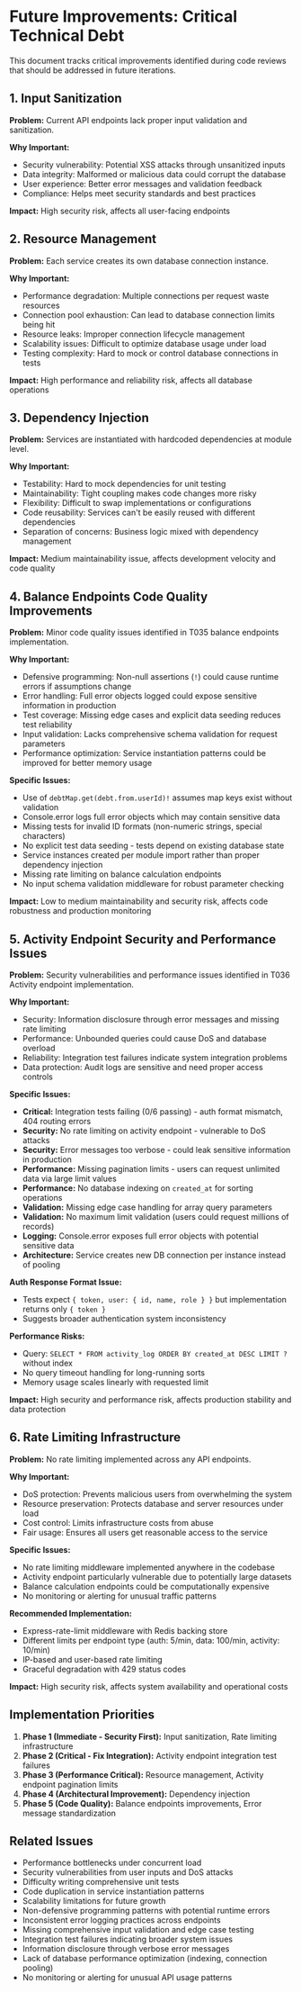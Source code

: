 # Future Improvements: Critical Technical Debt

This document tracks critical improvements identified during code reviews that should be addressed in future iterations.

## 1. Input Sanitization

**Problem:** Current API endpoints lack proper input validation and sanitization.

**Why Important:**
- Security vulnerability: Potential XSS attacks through unsanitized inputs
- Data integrity: Malformed or malicious data could corrupt the database
- User experience: Better error messages and validation feedback
- Compliance: Helps meet security standards and best practices

**Impact:** High security risk, affects all user-facing endpoints

## 2. Resource Management

**Problem:** Each service creates its own database connection instance.

**Why Important:**
- Performance degradation: Multiple connections per request waste resources
- Connection pool exhaustion: Can lead to database connection limits being hit
- Resource leaks: Improper connection lifecycle management
- Scalability issues: Difficult to optimize database usage under load
- Testing complexity: Hard to mock or control database connections in tests

**Impact:** High performance and reliability risk, affects all database operations

## 3. Dependency Injection

**Problem:** Services are instantiated with hardcoded dependencies at module level.

**Why Important:**
- Testability: Hard to mock dependencies for unit testing
- Maintainability: Tight coupling makes code changes more risky
- Flexibility: Difficult to swap implementations or configurations
- Code reusability: Services can't be easily reused with different dependencies
- Separation of concerns: Business logic mixed with dependency management

**Impact:** Medium maintainability issue, affects development velocity and code quality

## 4. Balance Endpoints Code Quality Improvements

**Problem:** Minor code quality issues identified in T035 balance endpoints implementation.

**Why Important:**
- Defensive programming: Non-null assertions (`!`) could cause runtime errors if assumptions change
- Error handling: Full error objects logged could expose sensitive information in production
- Test coverage: Missing edge cases and explicit data seeding reduces test reliability
- Input validation: Lacks comprehensive schema validation for request parameters
- Performance optimization: Service instantiation patterns could be improved for better memory usage

**Specific Issues:**
- Use of `debtMap.get(debt.from.userId)!` assumes map keys exist without validation
- Console.error logs full error objects which may contain sensitive data
- Missing tests for invalid ID formats (non-numeric strings, special characters)
- No explicit test data seeding - tests depend on existing database state
- Service instances created per module import rather than proper dependency injection
- Missing rate limiting on balance calculation endpoints
- No input schema validation middleware for robust parameter checking

**Impact:** Low to medium maintainability and security risk, affects code robustness and production monitoring

## 5. Activity Endpoint Security and Performance Issues

**Problem:** Security vulnerabilities and performance issues identified in T036 Activity endpoint implementation.

**Why Important:**
- Security: Information disclosure through error messages and missing rate limiting
- Performance: Unbounded queries could cause DoS and database overload
- Reliability: Integration test failures indicate system integration problems
- Data protection: Audit logs are sensitive and need proper access controls

**Specific Issues:**
- **Critical:** Integration tests failing (0/6 passing) - auth format mismatch, 404 routing errors
- **Security:** No rate limiting on activity endpoint - vulnerable to DoS attacks
- **Security:** Error messages too verbose - could leak sensitive information in production
- **Performance:** Missing pagination limits - users can request unlimited data via large limit values
- **Performance:** No database indexing on `created_at` for sorting operations
- **Validation:** Missing edge case handling for array query parameters
- **Validation:** No maximum limit validation (users could request millions of records)
- **Logging:** Console.error exposes full error objects with potential sensitive data
- **Architecture:** Service creates new DB connection per instance instead of pooling

**Auth Response Format Issue:**
- Tests expect `{ token, user: { id, name, role } }` but implementation returns only `{ token }`
- Suggests broader authentication system inconsistency

**Performance Risks:**
- Query: `SELECT * FROM activity_log ORDER BY created_at DESC LIMIT ?` without index
- No query timeout handling for long-running sorts
- Memory usage scales linearly with requested limit

**Impact:** High security and performance risk, affects production stability and data protection

## 6. Rate Limiting Infrastructure

**Problem:** No rate limiting implemented across any API endpoints.

**Why Important:**
- DoS protection: Prevents malicious users from overwhelming the system
- Resource preservation: Protects database and server resources under load
- Cost control: Limits infrastructure costs from abuse
- Fair usage: Ensures all users get reasonable access to the service

**Specific Issues:**
- No rate limiting middleware implemented anywhere in the codebase
- Activity endpoint particularly vulnerable due to potentially large datasets
- Balance calculation endpoints could be computationally expensive
- No monitoring or alerting for unusual traffic patterns

**Recommended Implementation:**
- Express-rate-limit middleware with Redis backing store
- Different limits per endpoint type (auth: 5/min, data: 100/min, activity: 10/min)
- IP-based and user-based rate limiting
- Graceful degradation with 429 status codes

**Impact:** High security risk, affects system availability and operational costs

## Implementation Priorities

1. **Phase 1 (Immediate - Security First):** Input sanitization, Rate limiting infrastructure
2. **Phase 2 (Critical - Fix Integration):** Activity endpoint integration test failures
3. **Phase 3 (Performance Critical):** Resource management, Activity endpoint pagination limits
4. **Phase 4 (Architectural Improvement):** Dependency injection
5. **Phase 5 (Code Quality):** Balance endpoints improvements, Error message standardization

## Related Issues

- Performance bottlenecks under concurrent load
- Security vulnerabilities from user inputs and DoS attacks
- Difficulty writing comprehensive unit tests
- Code duplication in service instantiation patterns
- Scalability limitations for future growth
- Non-defensive programming patterns with potential runtime errors
- Inconsistent error logging practices across endpoints
- Missing comprehensive input validation and edge case testing
- Integration test failures indicating broader system issues
- Information disclosure through verbose error messages
- Lack of database performance optimization (indexing, connection pooling)
- No monitoring or alerting for unusual API usage patterns
